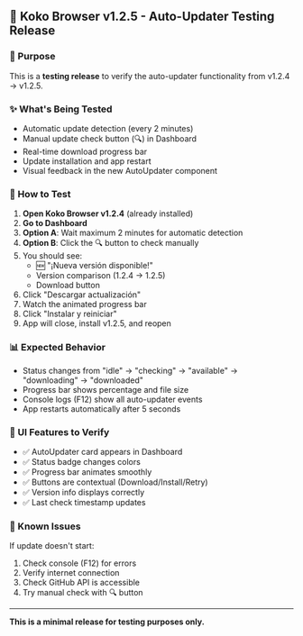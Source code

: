 ## 🧪 Koko Browser v1.2.5 - Auto-Updater Testing Release

### 🎯 Purpose
This is a **testing release** to verify the auto-updater functionality from v1.2.4 → v1.2.5.

### ✨ What's Being Tested
- Automatic update detection (every 2 minutes)
- Manual update check button (🔍) in Dashboard
- Real-time download progress bar
- Update installation and app restart
- Visual feedback in the new AutoUpdater component

### 🔄 How to Test
1. **Open Koko Browser v1.2.4** (already installed)
2. **Go to Dashboard**
3. **Option A**: Wait maximum 2 minutes for automatic detection
4. **Option B**: Click the 🔍 button to check manually
5. You should see:
   - 🆕 "¡Nueva versión disponible!"
   - Version comparison (1.2.4 → 1.2.5)
   - Download button
6. Click "Descargar actualización"
7. Watch the animated progress bar
8. Click "Instalar y reiniciar"
9. App will close, install v1.2.5, and reopen

### 📊 Expected Behavior
- Status changes from "idle" → "checking" → "available" → "downloading" → "downloaded"
- Progress bar shows percentage and file size
- Console logs (F12) show all auto-updater events
- App restarts automatically after 5 seconds

### 🎨 UI Features to Verify
- ✅ AutoUpdater card appears in Dashboard
- ✅ Status badge changes colors
- ✅ Progress bar animates smoothly
- ✅ Buttons are contextual (Download/Install/Retry)
- ✅ Version info displays correctly
- ✅ Last check timestamp updates

### 🐛 Known Issues
If update doesn't start:
1. Check console (F12) for errors
2. Verify internet connection
3. Check GitHub API is accessible
4. Try manual check with 🔍 button

---

**This is a minimal release for testing purposes only.**
